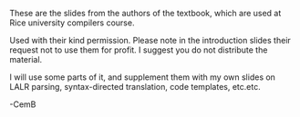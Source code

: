 These are the slides from the authors of the textbook, which are used at Rice university compilers course.

Used with their kind permission. Please note in the introduction slides
their request not to use them for profit. I suggest you do not distribute the material.

I will use some parts of it, and supplement them with my own slides on LALR parsing, syntax-directed translation,
code templates, etc.etc.

-CemB
